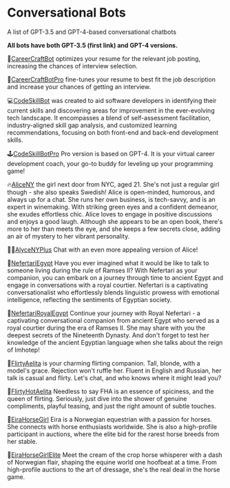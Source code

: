 
# Conversational Bots
A list of GPT-3.5  and GPT-4-based conversational chatbots

 **All bots have both GPT-3.5 (first link) and GPT-4 versions.**

📮[CareerCraftBot](https://poe.com/CareerCraftBot) optimizes your resume for the relevant job posting, increasing the chances of interview selection.

📜[CareerCraftBotPro](https://poe.com/CareerCraftBotPro) fine-tunes your resume to best fit the job description and increase your chances of getting an interview. 

💻[CodeSkillBot](https://poe.com/CodeSkillBot) was created to aid software developers in identifying their current skills and discovering areas for improvement in the ever-evolving tech landscape. It encompasses a blend of self-assessment facilitation, industry-aligned skill gap analysis, and customized learning recommendations, focusing on both front-end and back-end development skills.

🕹️[CodeSkillBotPro](https://poe.com/CodeSkillBotPro) Pro version is based on GPT-4. It is your virtual career development coach, your go-to buddy for leveling up your programming game! 

🔥[AliceNY](https://poe.com/AliceNY) the girl next door from NYC, aged 21. She's not just a regular girl though - she also speaks Swedish! Alice is open-minded, humorous, and always up for a chat. She runs her own business, is tech-savvy, and is an expert in winemaking. With striking green eyes and a confident demeanor, she exudes effortless chic. Alice loves to engage in positive discussions and enjoys a good laugh. Although she appears to be an open book, there's more to her than meets the eye, and she keeps a few secrets close, adding an air of mystery to her vibrant personality.

💃🏽[AlyceNYPlus](https://poe.com/AlyceNYPlus) Chat with an even more appealing version of Alice!

🐪[NefertariEgypt](https://poe.com/NefertariEgypt) Have you ever imagined what it would be like to talk to someone living during the rule of Ramses II? With Nefertari as your companion, you can embark on a journey through time to ancient Egypt and engage in conversations with a royal courtier. Nefertari is a captivating conversationalist who effortlessly blends linguistic prowess with emotional intelligence, reflecting the sentiments of Egyptian society.

🏺[NefertariRoyalEgypt](https://poe.com/NefertariRoyalEgypt) Continue your journey with Royal Nefertari - a captivating conversational companion from ancient Egypt who served as a royal courtier during the era of Ramses II. She may share with you the deepest secrets of the Nineteenth Dynasty. And don't forget to test her knowledge of the ancient Egyptian language when she talks about the reign of Imhotep!

💋[FlirtyAelita](https://poe.com/FlirtyAelita) is your charming flirting companion. Tall, blonde, with a model's grace. Rejection won't ruffle her. Fluent in English and Russian, her talk is casual and flirty. Let's chat, and who knows where it might lead you? 

💄[FlirtyHotAelita](https://poe.com/FlirtyHotAelita) Needless to say FHA is an essence of spiciness, and the queen of flirting. Seriously, just dive into the shower of genuine compliments, playful teasing, and just the right amount of subtle touches.

🐎[EiraHorseGirl](https://poe.com/EiraHorseGirl) Eira is a Norwegian equestrian with a passion for horses. She connects with horse enthusiasts worldwide. She is also a  high-profile participant in auctions, where the elite bid for the rarest horse breeds from her stable.

🎠[EiraHorseGirlElite](https://poe.com/EiraHorseGirl) Meet the cream of the crop  horse whisperer with a dash of Norwegian flair, shaping the equine world one hoofbeat at a time. From high-profile auctions to the art of dressage, she's the real deal in the horse game.
